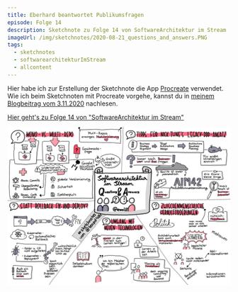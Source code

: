 ```yaml
---
title: Eberhard beantwortet Publikumsfragen
episode: Folge 14
description: Sketchnote zu Folge 14 von SoftwareArchitektur im Stream
imageUrl: /img/sketchnotes/2020-08-21_questions_and_answers.PNG
tags:
  - sketchnotes
  - softwarearchitekturImStream
  - allcontent
---
```


Hier habe ich zur Erstellung der Sketchnote die App [Procreate](https://procreate.art/) verwendet.
Wie ich beim Sketchnoten mit Procreate vorgehe, kannst du in [meinem Blogbeitrag vom 3.11.2020](/blog/2020-11-03_sketchnotes_mit_procreate/) nachlesen.

[Hier geht's zu Folge 14 von "SoftwareArchitektur im Stream"](https://software-architektur.tv/2020/08/21/folge014.html)

![Sketchnote zu Folge 14](/img/sketchnotes/2020-08-21_questions_and_answers.PNG)

